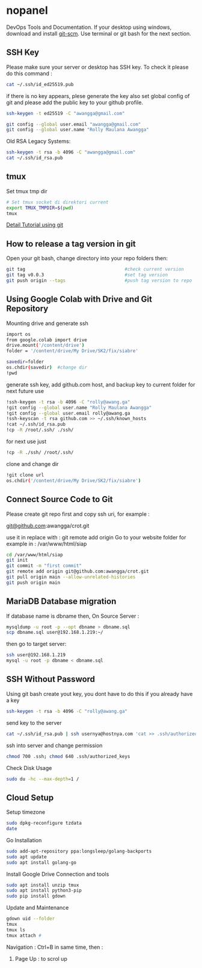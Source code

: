 # nopanel
DevOps Tools and Documentation. If your desktop using windows, download and install [git-scm](https://git-scm.com/downloads). Use terminal or git bash for the next section.

## SSH Key
Please make sure your server or desktop has SSH key. To check it please do this command :

```sh
cat ~/.ssh/id_ed25519.pub
```

if there is no key appears, plese generate the key also set global config of git and please add the public key to your github profile.

```sh
ssh-keygen -t ed25519 -C "awangga@gmail.com"
```

```sh
git config --global user.email "awangga@gmail.com"
git config --global user.name "Rolly Maulana Awangga"
```

Old RSA Legacy Systems:
```sh
ssh-keygen -t rsa -b 4096 -C "awangga@gmail.com"
cat ~/.ssh/id_rsa.pub
```

## tmux
Set tmux tmp dir

```sh
# Set tmux socket di direktori current
export TMUX_TMPDIR=$(pwd)
tmux
```

[Detail Tutorial using git](git.md)

## How to release a tag version in git

Open your git bash, change directory into your repo folders then:  
```sh
git tag                                 	#check current version
git tag v0.0.3                          	#set tag version
git push origin --tags                  	#push tag version to repo
```

## Using Google Colab with Drive and Git Repository

Mounting drive and generate ssh

```sh
import os
from google.colab import drive
drive.mount('/content/drive')
folder = '/content/drive/My Drive/SK2/fix/siabre' 

savedir=folder
os.chdir(savedir)  #change dir
!pwd
```
generate ssh key, add github.com host, and backup key to current folder for next future use

```sh
!ssh-keygen -t rsa -b 4096 -C "rolly@awang.ga"
!git config --global user.name "Rolly Maulana Awangga"
!git config --global user.email rolly@awang.ga
!ssh-keyscan -t rsa github.com >> ~/.ssh/known_hosts
!cat ~/.ssh/id_rsa.pub
!cp -R /root/.ssh/ ./ssh/
```

for next use just

```sh
!cp -R ./ssh/ /root/.ssh/
```

clone and change dir

```sh
!git clone url
os.chdir('/content/drive/My Drive/SK2/fix/siabre')
```

## Connect Source Code to Git
Please create git repo first and copy ssh uri, for example :

git@github.com:awangga/crot.git

use it in replace with : git remote add origin 
Go to your website folder for example in : /var/www/html/siap

```sh
cd /var/www/html/siap
git init
git commit -m "first commit"
git remote add origin git@github.com:awangga/crot.git
git pull origin main --allow-unrelated-histories
git push origin main
```

## MariaDB Database migration
If database name is dbname then, On Source Server :

```sh
mysqldump -u root -p --opt dbname > dbname.sql
scp dbname.sql user@192.168.1.219:~/
```

then go to target server:

```sh
ssh user@192.168.1.219
mysql -u root -p dbname < dbname.sql
```

## SSH Without Password

Using git bash create yout key, you dont have to do this if you already have a key
```sh
ssh-keygen -t rsa -b 4096 -C "rolly@awang.ga"
```

send key to the server
```sh
cat ~/.ssh/id_rsa.pub | ssh usernya@hostnya.com 'cat >> .ssh/authorized_keys'
```

ssh into server and change permission
```sh
chmod 700 .ssh; chmod 640 .ssh/authorized_keys
```

Check Disk Usage
```sh
sudo du -hc --max-depth=1 /
```

## Cloud Setup

Setup timezone
```sh
sudo dpkg-reconfigure tzdata
date
```
Go Installation
```sh
sudo add-apt-repository ppa:longsleep/golang-backports
sudo apt update
sudo apt install golang-go
```
Install Google Drive Connection and tools
```sh
sudo apt install unzip tmux
sudo apt install python3-pip
sudo pip install gdown
```

Update and Maintenance
```sh
gdown uid --folder
tmux
tmux ls
tmux attach #
```

Navigation :
Ctrl+B in same time, then :
1. Page Up : to scrol up

